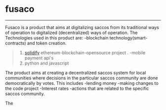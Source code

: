 # fusaco

-------
Fusaco is a product that aims at digitalizing saccos from its traditional ways of operation to digitalized (decentralized) ways of operation.
The Technologies used in this product are:
-blockchain technology(smart-contracts) and token creation.
> 1. [solidify](https://docs.soliditylang.org/en/v0.8.13/) ethereum-blockchain-opensource project  .
-mobile payment api's
> 1. python and javascript

The product aims at creating a decentralized saccos system for local communities where decisions in the particular saccos community are done democratically by votes.
This includes 
-lending money
-making changes to the code project
-Interest rates
-actions that are related to the specific saccos community. 

The 
